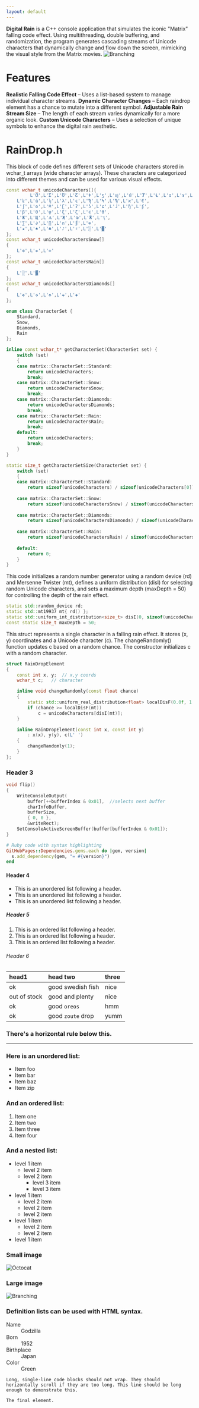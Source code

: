 ```yaml
---
layout: default
---
```


**Digital Rain** is a C++ console application that simulates the iconic "Matrix" falling code effect. Using multithreading, double buffering, and randomization, the program generates cascading streams of Unicode characters that dynamically change and flow down the screen, mimicking the visual style from the Matrix movies.
![Branching](https://github.githubassets.com/images/Screenshot20250308132546.png)

# Features
**Realistic Falling Code Effect** – Uses a list-based system to manage individual character streams.
**Dynamic Character Changes** – Each raindrop element has a chance to mutate into a different symbol.
**Adjustable Rain Stream Size** – The length of each stream varies dynamically for a more organic look.
**Custom Unicode Characters** – Uses a selection of unique symbols to enhance the digital rain aesthetic.

# RainDrop.h
This block of code defines different sets of Unicode characters stored in wchar_t arrays (wide character arrays). These characters are categorized into different themes and can be used for various visual effects.
```c++
const wchar_t unicodeCharacters[]{
		 L'Ƣ',L'Ʃ',L'Ʊ',L'Ƹ',L'ǂ',L'ƽ',L'ǌ',L'Ȣ',L'Ⱦ',L'Ƚ',L'ɑ',L'ɤ',L'ʑ',
	L'ʫ',L'ʥ',L'ʮ',L'λ',L'ε',L'Ϡ',L'Ϟ',L'Ϡ',L'ϰ',L'Є',
	L'ʃ',L'ʘ',L'ʭ',L'ʗ',L'ʡ',L'ʖ',L'ɕ',L'ɺ',L'ɧ',L'ʄ',
	L'β',L'θ',L'ψ',L'ξ',L'ζ',L'ϵ',L'ϑ',
	L'Ж',L'Щ',L'Ѧ',L'Җ',L'Ҩ',L'Ӝ',L'Ԇ',
	L'∑',L'∂',L'∏',L'∩',L'∬',L'⊕',
	L'★',L'♠',L'♣',L'♪',L'♯',L'░',L'▓' 
};
const wchar_t unicodeCharactersSnow[]
{
	L'✼',L'❋',L'❊'
};
const wchar_t unicodeCharactersRain[]
{
	L'░',L'▓'
};
const wchar_t unicodeCharactersDiamonds[]
{
	L'⬖',L'⬗',L'⬘',L'⬙',L'◈'
};
```
```c++
enum class CharacterSet {
	Standard,
	Snow,
	Diamonds,
	Rain
};

inline const wchar_t* getCharacterSet(CharacterSet set) {
	switch (set)
	{
	case matrix::CharacterSet::Standard:
		return unicodeCharacters;
		break;
	case matrix::CharacterSet::Snow:
		return unicodeCharactersSnow;
		break;
	case matrix::CharacterSet::Diamonds:
		return unicodeCharactersDiamonds;
		break;
	case matrix::CharacterSet::Rain:
		return unicodeCharactersRain;
		break;
	default:
		return unicodeCharacters;
		break;
	}
}

static size_t getCharacterSetSize(CharacterSet set) {
	switch (set)
	{
	case matrix::CharacterSet::Standard:
		return sizeof(unicodeCharacters) / sizeof(unicodeCharacters[0]);
		
	case matrix::CharacterSet::Snow:
		return sizeof(unicodeCharactersSnow) / sizeof(unicodeCharactersSnow[0]);
		
	case matrix::CharacterSet::Diamonds:
		return sizeof(unicodeCharactersDiamonds) / sizeof(unicodeCharactersDiamonds[0]);
		
	case matrix::CharacterSet::Rain:
		return sizeof(unicodeCharactersRain) / sizeof(unicodeCharactersRain[0]);
		
	default:
		return 0;
	}
}
```


This code initializes a random number generator using a random device (rd) and Mersenne Twister (mt), defines a uniform distribution (disI) for selecting random Unicode characters, and sets a maximum depth (maxDepth = 50) for controlling the depth of the rain effect.
```c++
static std::random_device rd; 
static std::mt19937 mt{ rd() };  
static std::uniform_int_distribution<size_t> disI(0, sizeof(unicodeCharacters) / sizeof(unicodeCharacters[0]));
const static size_t maxDepth = 50;
```
This struct represents a single character in a falling rain effect. It stores (x, y) coordinates and a Unicode character (c). The changeRandomly() function updates c based on a random chance. The constructor initializes c with a random character.
```c++
struct RainDropElement
{
	const int x, y;  // x,y coords
	wchar_t c;   // character

	inline void changeRandomly(const float chance)
	{
		static std::uniform_real_distribution<float> localDisF(0.0f, 1.0f);
		if (chance >= localDisF(mt))
			c = unicodeCharacters[disI(mt)];
	}

	inline RainDropElement(const int x, const int y)
		: x(x), y(y), c(L' ')
	{
		changeRandomly(1);
	}
};
```
### Header 3

```c++
void flip()
{
	WriteConsoleOutput(
		buffer[++bufferIndex & 0x01],  //selects next buffer
		charInfoBuffer,
		bufferSize,
		{ 0, 0 },
		&writeRect);
	SetConsoleActiveScreenBuffer(buffer[bufferIndex & 0x01]);
}
```

```ruby
# Ruby code with syntax highlighting
GitHubPages::Dependencies.gems.each do |gem, version|
  s.add_dependency(gem, "= #{version}")
end
```

#### Header 4

*   This is an unordered list following a header.
*   This is an unordered list following a header.
*   This is an unordered list following a header.

##### Header 5

1.  This is an ordered list following a header.
2.  This is an ordered list following a header.
3.  This is an ordered list following a header.

###### Header 6

| head1        | head two          | three |
|:-------------|:------------------|:------|
| ok           | good swedish fish | nice  |
| out of stock | good and plenty   | nice  |
| ok           | good `oreos`      | hmm   |
| ok           | good `zoute` drop | yumm  |

### There's a horizontal rule below this.

* * *

### Here is an unordered list:

*   Item foo
*   Item bar
*   Item baz
*   Item zip

### And an ordered list:

1.  Item one
1.  Item two
1.  Item three
1.  Item four

### And a nested list:

- level 1 item
  - level 2 item
  - level 2 item
    - level 3 item
    - level 3 item
- level 1 item
  - level 2 item
  - level 2 item
  - level 2 item
- level 1 item
  - level 2 item
  - level 2 item
- level 1 item

### Small image

![Octocat](https://github.githubassets.com/images/icons/emoji/octocat.png)

### Large image

![Branching](https://guides.github.com/activities/hello-world/branching.png)


### Definition lists can be used with HTML syntax.

<dl>
<dt>Name</dt>
<dd>Godzilla</dd>
<dt>Born</dt>
<dd>1952</dd>
<dt>Birthplace</dt>
<dd>Japan</dd>
<dt>Color</dt>
<dd>Green</dd>
</dl>

```
Long, single-line code blocks should not wrap. They should horizontally scroll if they are too long. This line should be long enough to demonstrate this.
```

```
The final element.
```
